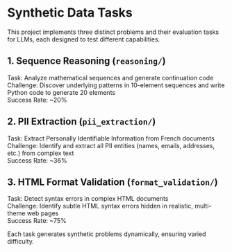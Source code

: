 # Synthetic Data Tasks

This project implements three distinct problems and their evaluation tasks for LLMs, each designed to test different capabilities.

## 1. Sequence Reasoning (`reasoning/`)

Task: Analyze mathematical sequences and generate continuation code  
Challenge: Discover underlying patterns in 10-element sequences and write Python code to generate 20 elements  
Success Rate: ~20%  

## 2. PII Extraction (`pii_extraction/`)

Task: Extract Personally Identifiable Information from French documents  
Challenge: Identify and extract all PII entities (names, emails, addresses, etc.) from complex text  
Success Rate: ~36%


## 3. HTML Format Validation (`format_validation/`)

Task: Detect syntax errors in complex HTML documents  
Challenge: Identify subtle HTML syntax errors hidden in realistic, multi-theme web pages  
Success Rate: ~75%  

Each task generates synthetic problems dynamically, ensuring varied difficulty.